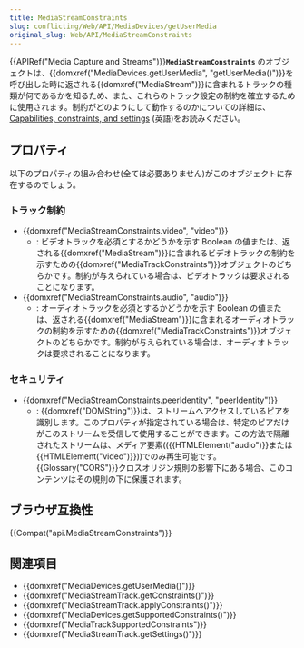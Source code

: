 ```yaml
---
title: MediaStreamConstraints
slug: conflicting/Web/API/MediaDevices/getUserMedia
original_slug: Web/API/MediaStreamConstraints
---
```


{{APIRef("Media Capture and Streams")}}**`MediaStreamConstraints`** のオブジェクトは、{{domxref("MediaDevices.getUserMedia", "getUserMedia()")}}を呼び出した時に返される{{domxref("MediaStream")}}に含まれるトラックの種類が何であるかを知るため、また、これらのトラック設定の制約を確立するために使用されます。制約がどのようにして動作するのかについての詳細は、[Capabilities, constraints, and settings](/ja/docs/Web/API/Media_Streams_API/Constraints) (英語)をお読みください。

## プロパティ

以下のプロパティの組み合わせ(全ては必要ありません)がこのオブジェクトに存在するのでしょう。

### トラック制約

- {{domxref("MediaStreamConstraints.video", "video")}}
  - : ビデオトラックを必須とするかどうかを示す Boolean の値または、返される{{domxref("MediaStream")}}に含まれるビデオトラックの制約を示すための{{domxref("MediaTrackConstraints")}}オブジェクトのどちらかです。制約が与えられている場合は、ビデオトラックは要求されることになります。
- {{domxref("MediaStreamConstraints.audio", "audio")}}
  - : オーディオトラックを必須とするかどうかを示す Boolean の値または、返される{{domxref("MediaStream")}}に含まれるオーディオトラックの制約を示すための{{domxref("MediaTrackConstraints")}}オブジェクトのどちらかです。制約が与えられている場合は、オーディオトラックは要求されることになります。

### セキュリティ

- {{domxref("MediaStreamConstraints.peerIdentity", "peerIdentity")}}
  - : {{domxref("DOMString")}}は、ストリームへアクセスしているピアを識別します。このプロパティが指定されている場合は、特定のピアだけがこのストリームを受信して使用することができます。この方法で隔離されたストリームは、メディア要素(({{HTMLElement("audio")}}または{{HTMLElement("video")}}))でのみ再生可能です。{{Glossary("CORS")}}クロスオリジン規則の影響下にある場合、このコンテンツはその規則の下に保護されます。

## ブラウザ互換性

{{Compat("api.MediaStreamConstraints")}}

## 関連項目

- {{domxref("MediaDevices.getUserMedia()")}}
- {{domxref("MediaStreamTrack.getConstraints()")}}
- {{domxref("MediaStreamTrack.applyConstraints()")}}
- {{domxref("MediaDevices.getSupportedConstraints()")}}
- {{domxref("MediaTrackSupportedConstraints")}}
- {{domxref("MediaStreamTrack.getSettings()")}}

